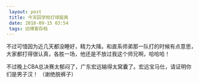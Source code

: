 ```yaml
---
 layout: post
 title: 今天回学校打球挺爽
 date: 2018-09-15 03:54
 tags: 旧博客存档
---
```

不过可惜因为近几天都没睡好，精力大降。和直系师弟那一队打的时候有点意思，大家都打得很认真，各胜一场，他还是不放过我这个师兄啊，哈哈哈！



不过晚上CBA总决赛太郁闷了，广东宏远输得太窝囊了。宏远宝马仕，请证明你们是男子汉！ （谢绝脱裤子）

